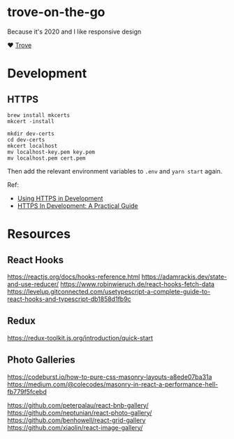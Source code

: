 # trove-on-the-go

Because it's 2020 and I like responsive design

❤️ [Trove](https://trove.nla.gov.au)

# Development

## HTTPS

```
brew install mkcerts
mkcert -install

mkdir dev-certs
cd dev-certs
mkcert localhost
mv localhost-key.pem key.pem
mv localhost.pem cert.pem
```

Then add the relevant environment variables to `.env` and `yarn start` again.

Ref:

- [Using HTTPS in Development](https://create-react-app.dev/docs/using-https-in-development/#custom-ssl-certificate)
- [HTTPS In Development: A Practical Guide](https://marmelab.com/blog/2019/01/23/https-in-development.html)

# Resources

## React Hooks

https://reactjs.org/docs/hooks-reference.html
https://adamrackis.dev/state-and-use-reducer/
https://www.robinwieruch.de/react-hooks-fetch-data
https://levelup.gitconnected.com/usetypescript-a-complete-guide-to-react-hooks-and-typescript-db1858d1fb9c


## Redux

https://redux-toolkit.js.org/introduction/quick-start


## Photo Galleries

https://codeburst.io/how-to-pure-css-masonry-layouts-a8ede07ba31a
https://medium.com/@colecodes/masonry-in-react-a-performance-hell-fb779f5fcebd

https://github.com/peterpalau/react-bnb-gallery/
https://github.com/neptunian/react-photo-gallery/
https://github.com/benhowell/react-grid-gallery
https://github.com/xiaolin/react-image-gallery/
